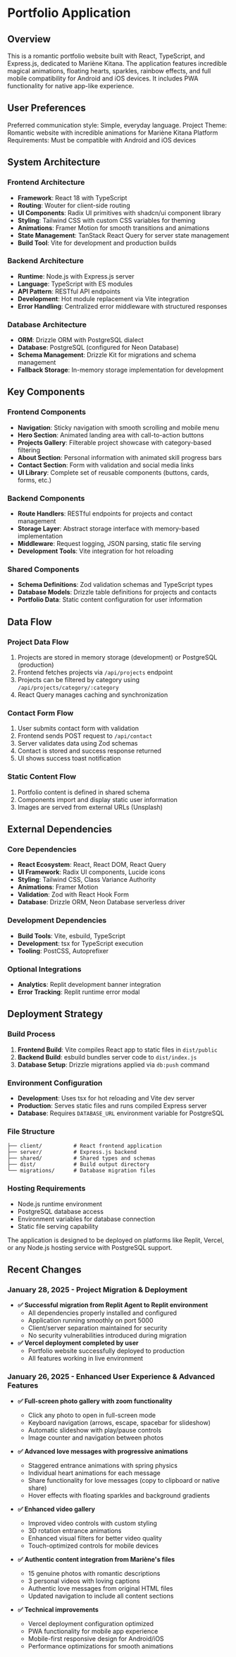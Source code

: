 # Portfolio Application

## Overview

This is a romantic portfolio website built with React, TypeScript, and Express.js, dedicated to Mariène Kitana. The application features incredible magical animations, floating hearts, sparkles, rainbow effects, and full mobile compatibility for Android and iOS devices. It includes PWA functionality for native app-like experience.

## User Preferences

Preferred communication style: Simple, everyday language.
Project Theme: Romantic website with incredible animations for Mariène Kitana
Platform Requirements: Must be compatible with Android and iOS devices

## System Architecture

### Frontend Architecture
- **Framework**: React 18 with TypeScript
- **Routing**: Wouter for client-side routing
- **UI Components**: Radix UI primitives with shadcn/ui component library
- **Styling**: Tailwind CSS with custom CSS variables for theming
- **Animations**: Framer Motion for smooth transitions and animations
- **State Management**: TanStack React Query for server state management
- **Build Tool**: Vite for development and production builds

### Backend Architecture
- **Runtime**: Node.js with Express.js server
- **Language**: TypeScript with ES modules
- **API Pattern**: RESTful API endpoints
- **Development**: Hot module replacement via Vite integration
- **Error Handling**: Centralized error middleware with structured responses

### Database Architecture
- **ORM**: Drizzle ORM with PostgreSQL dialect
- **Database**: PostgreSQL (configured for Neon Database)
- **Schema Management**: Drizzle Kit for migrations and schema management
- **Fallback Storage**: In-memory storage implementation for development

## Key Components

### Frontend Components
- **Navigation**: Sticky navigation with smooth scrolling and mobile menu
- **Hero Section**: Animated landing area with call-to-action buttons
- **Projects Gallery**: Filterable project showcase with category-based filtering
- **About Section**: Personal information with animated skill progress bars
- **Contact Section**: Form with validation and social media links
- **UI Library**: Complete set of reusable components (buttons, cards, forms, etc.)

### Backend Components
- **Route Handlers**: RESTful endpoints for projects and contact management
- **Storage Layer**: Abstract storage interface with memory-based implementation
- **Middleware**: Request logging, JSON parsing, static file serving
- **Development Tools**: Vite integration for hot reloading

### Shared Components
- **Schema Definitions**: Zod validation schemas and TypeScript types
- **Database Models**: Drizzle table definitions for projects and contacts
- **Portfolio Data**: Static content configuration for user information

## Data Flow

### Project Data Flow
1. Projects are stored in memory storage (development) or PostgreSQL (production)
2. Frontend fetches projects via `/api/projects` endpoint
3. Projects can be filtered by category using `/api/projects/category/:category`
4. React Query manages caching and synchronization

### Contact Form Flow
1. User submits contact form with validation
2. Frontend sends POST request to `/api/contact`
3. Server validates data using Zod schemas
4. Contact is stored and success response returned
5. UI shows success toast notification

### Static Content Flow
1. Portfolio content is defined in shared schema
2. Components import and display static user information
3. Images are served from external URLs (Unsplash)

## External Dependencies

### Core Dependencies
- **React Ecosystem**: React, React DOM, React Query
- **UI Framework**: Radix UI components, Lucide icons
- **Styling**: Tailwind CSS, Class Variance Authority
- **Animations**: Framer Motion
- **Validation**: Zod with React Hook Form
- **Database**: Drizzle ORM, Neon Database serverless driver

### Development Dependencies
- **Build Tools**: Vite, esbuild, TypeScript
- **Development**: tsx for TypeScript execution
- **Tooling**: PostCSS, Autoprefixer

### Optional Integrations
- **Analytics**: Replit development banner integration
- **Error Tracking**: Replit runtime error modal

## Deployment Strategy

### Build Process
1. **Frontend Build**: Vite compiles React app to static files in `dist/public`
2. **Backend Build**: esbuild bundles server code to `dist/index.js`
3. **Database Setup**: Drizzle migrations applied via `db:push` command

### Environment Configuration
- **Development**: Uses tsx for hot reloading and Vite dev server
- **Production**: Serves static files and runs compiled Express server
- **Database**: Requires `DATABASE_URL` environment variable for PostgreSQL

### File Structure
```
├── client/          # React frontend application
├── server/          # Express.js backend
├── shared/          # Shared types and schemas
├── dist/            # Build output directory
└── migrations/      # Database migration files
```

### Hosting Requirements
- Node.js runtime environment
- PostgreSQL database access
- Environment variables for database connection
- Static file serving capability

The application is designed to be deployed on platforms like Replit, Vercel, or any Node.js hosting service with PostgreSQL support.

## Recent Changes

### January 28, 2025 - Project Migration & Deployment
- **✅ Successful migration from Replit Agent to Replit environment**
  - All dependencies properly installed and configured
  - Application running smoothly on port 5000
  - Client/server separation maintained for security
  - No security vulnerabilities introduced during migration
- **✅ Vercel deployment completed by user**
  - Portfolio website successfully deployed to production
  - All features working in live environment

### January 26, 2025 - Enhanced User Experience & Advanced Features
- **✅ Full-screen photo gallery with zoom functionality**
  - Click any photo to open in full-screen mode
  - Keyboard navigation (arrows, escape, spacebar for slideshow)
  - Automatic slideshow with play/pause controls
  - Image counter and navigation between photos

- **✅ Advanced love messages with progressive animations**
  - Staggered entrance animations with spring physics
  - Individual heart animations for each message
  - Share functionality for love messages (copy to clipboard or native share)
  - Hover effects with floating sparkles and background gradients

- **✅ Enhanced video gallery**
  - Improved video controls with custom styling
  - 3D rotation entrance animations
  - Enhanced visual filters for better video quality
  - Touch-optimized controls for mobile devices

- **✅ Authentic content integration from Mariène's files**
  - 15 genuine photos with romantic descriptions
  - 3 personal videos with loving captions
  - Authentic love messages from original HTML files
  - Updated navigation to include all content sections

- **✅ Technical improvements**
  - Vercel deployment configuration optimized
  - PWA functionality for mobile app experience
  - Mobile-first responsive design for Android/iOS
  - Performance optimizations for smooth animations
